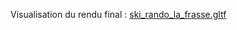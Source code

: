 Visualisation du rendu final : [ski_rando_la_frasse.gltf](https://gltf-viewer.donmccurdy.com/#model=https://raw.githubusercontent.com/arthurcouyere/gpx_viewing/main/%5B2022-02-13%5D%20Ski%20de%20rando%20-%20La%20Frasse/Export%20Qgis2Threejs/ski_rando_la_frasse.gltf)
